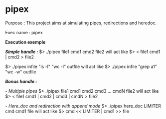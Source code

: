 # pipex

Purpose : This project aims at simulating pipes, redirections and heredoc. 

Exec name : pipex

**Execution exemple**

***Simple handle :***
$> ./pipex file1 cmd1 cmd2 file2
will act like 
$> < file1 cmd1 | cmd2 > file2

$> ./pipex infile "ls -l" "wc -l" outfile
will act like
$> ./pipex infile "grep a1" "wc -w" outfile

***Bonus handle :***

*- Multiple pipes*
$> ./pipex file1 cmd1 cmd2 cmd3 ... cmdN file2
will act like 
$> < file1 cmd1 | cmd2 | cmd3 | cmdN > file2

*- Here_doc and redirection with append mode*
$> ./pipex here_doc LIMITER cmd cmd1 file
will act like 
$> cmd << LIMITER | cmd1 >> file